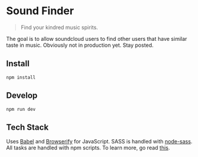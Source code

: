 # Sound Finder

> Find your kindred music spirits.

The goal is to allow soundcloud users to find other users that have similar taste in music. Obviously not in production yet. Stay posted.

## Install
`npm install`

## Develop
`npm run dev`

## Tech Stack

Uses [Babel](https://babeljs.io/) and [Browserify](http://browserify.org/) for JavaScript. SASS is handled with [node-sass](https://github.com/sass/node-sass#usage-1). All tasks are handled with npm scripts. To learn more, go read [this](http://blog.keithcirkel.co.uk/how-to-use-npm-as-a-build-tool/).